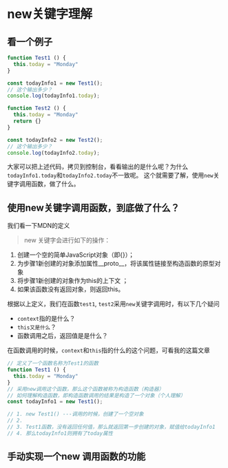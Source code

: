 # new关键字理解

## 看一个例子

```js
function Test1 () {
  this.today = "Monday"
}

const todayInfo1 = new Test1();
// 这个输出多少？
console.log(todayInfo1.today);

function Test2 () {
  this.today = "Monday"
  return {}
}

const todayInfo2 = new Test2();
// 这个输出多少？
console.log(todayInfo2.today);
```

大家可以把上述代码，拷贝到控制台，看看输出的是什么呢？为什么`todayInfo1.today`和`todayInfo2.today`不一致呢。
这个就需要了解，使用`new`关键字调用函数，做了什么。

## 使用new关键字调用函数，到底做了什么？

我们看一下MDN的定义

> new 关键字会进行如下的操作：

1. 创建一个空的简单JavaScript对象（即{}）；
2. 为步骤1新创建的对象添加属性__proto__，将该属性链接至构造函数的原型对象
3. 将步骤1新创建的对象作为this的上下文 ；
4. 如果该函数没有返回对象，则返回this。

根据以上定义，我们在函数`test1`, `test2`采用`new`关键字调用时，有以下几个疑问

* `context`指的是什么？
* `this又是什么`？
* 函数调用之后，返回值是是什么？

在函数调用的时候，`context`和`this`指的什么的这个问题，可看我的这篇文章


```js
// 定义了一个函数名称为Test1的函数
function Test1 () {
  this.today = "Monday"
}
// 采用new调用这个函数，那么这个函数被称为构造函数（构造器）
// 如何理解构造函数，即构造函数调用的结果是构造了一个对象（个人理解）
const todayInfo1 = new Test1();

// 1. new Test1() ---调用的时候，创建了一个空对象
// 2. 
// 3. Test1函数，没有返回任何值，那么就返回第一步创建的对象，赋值给todayInfo1
// 4. 那么todayInfo1则拥有了today属性

```


## 手动实现一个new 调用函数的功能